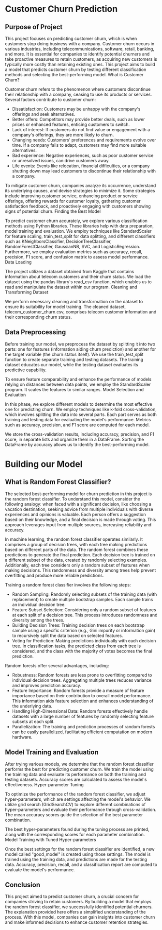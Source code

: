 # Customer Churn Prediction
## Purpose of Project

This project focuses on predicting customer churn, which is when customers stop doing business with a company. Customer churn occurs in various industries, including telecommunications, software, retail, banking, and more. It is essential for companies to identify potential churners and take proactive measures to retain customers, as acquiring new customers is typically more costly than retaining existing ones. This project aims to build a model that predicts customer churn by testing different classification methods and selecting the best-performing model.
What is Customer Churn?

Customer churn refers to the phenomenon where customers discontinue their relationship with a company, ceasing to use its products or services. Several factors contribute to customer churn:

* Dissatisfaction: Customers may be unhappy with the company's offerings and seek alternatives.
* Better offers: Competitors may provide better deals, such as lower prices or enhanced features, enticing customers to switch.
* Lack of interest: If customers do not find value or engagement with a company's offerings, they are more likely to churn.
* Changing needs: Customers' preferences and requirements evolve over time. If a company fails to adapt, customers may find more suitable alternatives.
* Bad experience: Negative experiences, such as poor customer service or unresolved issues, can drive customers away.
* Life events: Events like relocation, financial difficulties, or a company shutting down may lead customers to discontinue their relationship with a company.

To mitigate customer churn, companies analyze its occurrence, understand its underlying causes, and devise strategies to minimize it. Some strategies include improving customer service, enhancing product or service offerings, offering rewards for customer loyalty, gathering customer satisfaction feedback, and proactively engaging with customers showing signs of potential churn.
Finding the Best Model

To predict customer churn accurately, we explore various classification methods using Python libraries. These libraries help with data preparation, model training and evaluation. We employ techniques like StandardScaler for feature scaling, train_test_split for data splitting, and different classifiers such as KNeighborsClassifier, DecisionTreeClassifier, RandomForestClassifier, GaussianNB, SVC, and LogisticRegression. Furthermore, we employ evaluation metrics such as accuracy, recall, precision, F1 score, and confusion matrix to assess model performance.
Data Loading

The project utilizes a dataset obtained from Kaggle that contains information about telecom customers and their churn status. We load the dataset using the pandas library's read_csv function, which enables us to read and manipulate the dataset within our program.
Cleaning and Transforming Dataset

We perform necessary cleaning and transformation on the dataset to ensure its suitability for model training. The cleaned dataset, telecom_customer_churn.csv, comprises telecom customer information and their corresponding churn status.
## Data Preprocessing

Before training our model, we preprocess the dataset by splitting it into two parts: one for features (information aiding churn prediction) and another for the target variable (the churn status itself). We use the train_test_split function to create separate training and testing datasets. The training dataset educates our model, while the testing dataset evaluates its predictive capability.

To ensure feature comparability and enhance the performance of models relying on distances between data points, we employ the StandardScaler program. It scales the features to similar ranges.
Model Selection and Evaluation

In this phase, we explore different models to determine the most effective one for predicting churn. We employ techniques like k-fold cross-validation, which involves splitting the data into several parts. Each part serves as both training and testing data for evaluating the model's performance. Metrics such as accuracy, precision, and F1 score are computed for each model.

We store the cross-validation results, including accuracy, precision, and F1 score, in separate lists and organize them in a DataFrame. Sorting the DataFrame by accuracy allows us to identify the best-performing model.
# Building our Model
## What is Random Forest Classifier?

The selected best-performing model for churn prediction in this project is the random forest classifier. To understand this model, consider the following analogy: when faced with a significant decision, like choosing a vacation destination, seeking advice from multiple individuals with diverse experiences and opinions is valuable. Each person offers a suggestion based on their knowledge, and a final decision is made through voting. This approach leverages input from multiple sources, increasing reliability and accuracy.

In machine learning, the random forest classifier operates similarly. It comprises a group of decision trees, with each tree making predictions based on different parts of the data. The random forest combines these predictions to generate the final prediction. Each decision tree is trained on a different subset of the data, created by randomly selecting examples. Additionally, each tree considers only a random subset of features when making decisions. This randomness and diversity among trees help prevent overfitting and produce more reliable predictions.

Training a random forest classifier involves the following steps:

* Random Sampling: Randomly selecting subsets of the training data (with replacement) to create multiple bootstrap samples. Each sample trains an individual decision tree.
* Feature Subset Selection: Considering only a random subset of features at each split of a decision tree. This process introduces randomness and diversity among the trees.
* Building Decision Trees: Training decision trees on each bootstrap sample using a specific criterion (e.g., Gini impurity or information gain) to recursively split the data based on selected features.
* Voting for Prediction: Making predictions individually with each decision tree. In classification tasks, the predicted class from each tree is considered, and the class with the majority of votes becomes the final prediction.

Random forests offer several advantages, including:

* Robustness: Random forests are less prone to overfitting compared to individual decision trees. Aggregating multiple trees reduces variance and improves prediction accuracy.
* Feature Importance: Random forests provide a measure of feature importance based on their contribution to overall model performance. This information aids feature selection and enhances understanding of the underlying data.
* Handling High-Dimensional Data: Random forests effectively handle datasets with a large number of features by randomly selecting feature subsets at each split.
* Parallelization: The training and prediction processes of random forests can be easily parallelized, facilitating efficient computation on modern hardware.

## Model Training and Evaluation

After trying various models, we determine that the random forest classifier performs the best for predicting customer churn. We train the model using the training data and evaluate its performance on both the training and testing datasets. Accuracy scores are calculated to assess the model's effectiveness.
Hyper-parameter Tuning

To optimize the performance of the random forest classifier, we adjust hyper-parameters, which are settings affecting the model's behavior. We utilize grid search (GridSearchCV) to explore different combinations of hyper-parameters and evaluate their performance through cross-validation. The mean accuracy scores guide the selection of the best parameter combination.

The best hyper-parameters found during the tuning process are printed, along with the corresponding scores for each parameter combination.
Model Training with Tuned Hyper-parameters

Once the best settings for the random forest classifier are identified, a new model called "good_model" is created using those settings. The model is trained using the training data, and predictions are made for the testing data. Accuracy, precision, recall, and a classification report are computed to evaluate the model's performance.
## Conclusion

This project aimed to predict customer churn, a crucial concern for companies striving to retain customers. By building a model that employs the random forest classifier, we successfully identified potential churners. The explanation provided here offers a simplified understanding of the process. With this model, companies can gain insights into customer churn and make informed decisions to enhance customer retention strategies.